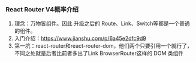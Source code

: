 ### React Router V4概率介绍
1. 理念：万物皆组件。因此 升级之后的 Route、Link、Switch等都是一个普通的组件。
2. 入门介绍：https://www.jianshu.com/p/6a45e2dfc9d9
3. 第一坑：react-router和react-router-dom，他们两个只要引用一个就行了，
    不同之处就是后者比前者多出了Link BrowserRouter这样的 DOM 类组件